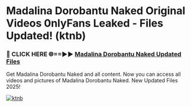 # Madalina Dorobantu Naked Original Videos 0nlyFans Leaked - Files Updated! (ktnb)

<h3>🔴 CLICK HERE 🌐==►► <a href="https://tinyurl.com/up5wt9bj" rel="nofollow">Madalina Dorobantu Naked Updated Files</a></h3>

Get Madalina Dorobantu Naked and all content. Now you can access all videos and pictures of Madalina Dorobantu Naked. New Updated Files 2025!

[![ktnb](https://i.imgur.com/ABiUzMV.gif)](https://tinyurl.com/up5wt9bj)
